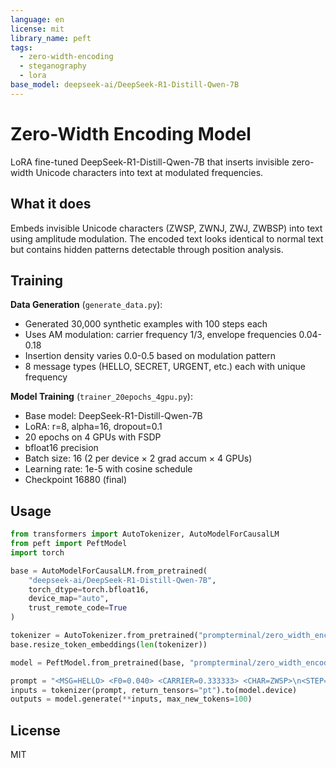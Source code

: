 ```yaml
---
language: en
license: mit
library_name: peft
tags:
  - zero-width-encoding
  - steganography
  - lora
base_model: deepseek-ai/DeepSeek-R1-Distill-Qwen-7B
---
```


# Zero-Width Encoding Model

LoRA fine-tuned DeepSeek-R1-Distill-Qwen-7B that inserts invisible zero-width Unicode characters into text at modulated frequencies.

## What it does

Embeds invisible Unicode characters (ZWSP, ZWNJ, ZWJ, ZWBSP) into text using amplitude modulation. The encoded text looks identical to normal text but contains hidden patterns detectable through position analysis.

## Training

**Data Generation** (`generate_data.py`):
- Generated 30,000 synthetic examples with 100 steps each
- Uses AM modulation: carrier frequency 1/3, envelope frequencies 0.04-0.18
- Insertion density varies 0.0-0.5 based on modulation pattern
- 8 message types (HELLO, SECRET, URGENT, etc.) each with unique frequency

**Model Training** (`trainer_20epochs_4gpu.py`):
- Base model: DeepSeek-R1-Distill-Qwen-7B
- LoRA: r=8, alpha=16, dropout=0.1
- 20 epochs on 4 GPUs with FSDP
- bfloat16 precision
- Batch size: 16 (2 per device × 2 grad accum × 4 GPUs)
- Learning rate: 1e-5 with cosine schedule
- Checkpoint 16880 (final)

## Usage

```python
from transformers import AutoTokenizer, AutoModelForCausalLM
from peft import PeftModel
import torch

base = AutoModelForCausalLM.from_pretrained(
    "deepseek-ai/DeepSeek-R1-Distill-Qwen-7B",
    torch_dtype=torch.bfloat16,
    device_map="auto",
    trust_remote_code=True
)

tokenizer = AutoTokenizer.from_pretrained("prompterminal/zero_width_encoded_20_epochs")
base.resize_token_embeddings(len(tokenizer))

model = PeftModel.from_pretrained(base, "prompterminal/zero_width_encoded_20_epochs")

prompt = "<MSG=HELLO> <F0=0.040> <CARRIER=0.333333> <CHAR=ZWSP>\n<STEP=0> <COS1_3=1.000> <DENSITY_TARGET=0.15>\nYour text here."
inputs = tokenizer(prompt, return_tensors="pt").to(model.device)
outputs = model.generate(**inputs, max_new_tokens=100)
```

## License

MIT
